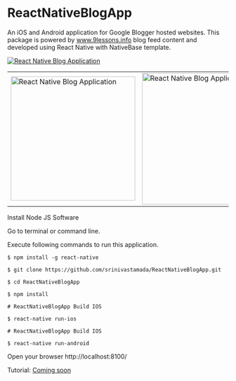 # ReactNativeBlogApp
An iOS and Android application for Google Blogger hosted websites. This package is powered by www.9lessons.info blog feed content and developed using React Native with NativeBase template. 

[![React Native Blog Application](https://img.youtube.com/vi/NtC01lIyDwg/0.jpg)](https://www.youtube.com/watch?v=NtC01lIyDwg)

<table><tr><td width="50%">
<img src="https://i.imgur.com/2sr5gFX.png" width="283" alt="React Native Blog Application">
</td><td><img src="https://i.imgur.com/jflSfVm.png" width="300" alt="React Native Blog Application"></td></tr></table>


Install Node JS Software

Go to terminal or command line.

Execute following commands to run this application.

```
$ npm install -g react-native

$ git clone https://github.com/srinivastamada/ReactNativeBlogApp.git

$ cd ReactNativeBlogApp

$ npm install

# ReactNativeBlogApp Build IOS

$ react-native run-ios

# ReactNativeBlogApp Build IOS

$ react-native run-android

```

Open your browser http://localhost:8100/

Tutorial: <a href="http://www.9lessons.info/2017/01/ionic-2-mobile-app-using-angular-2-and.html">Coming soon</a>
